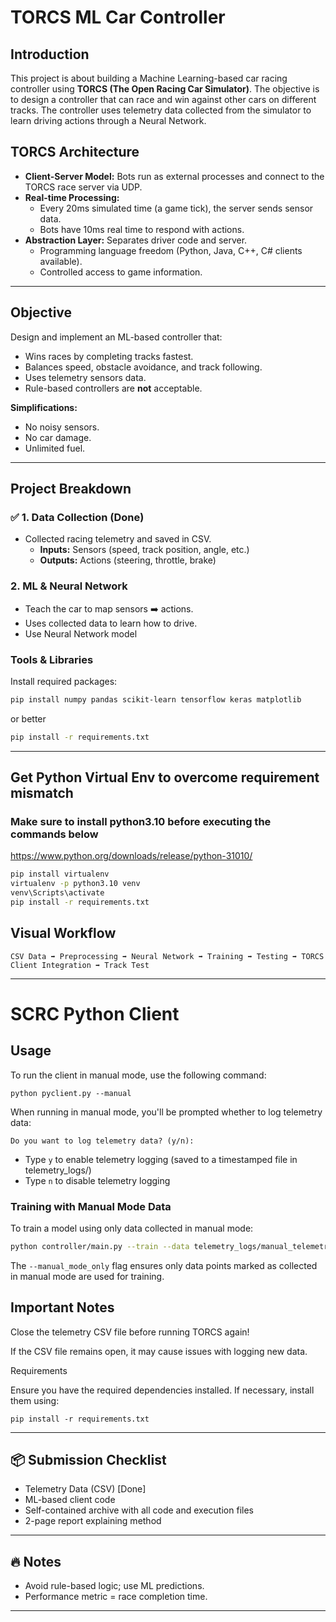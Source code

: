 # TORCS ML Car Controller

## Introduction

This project is about building a Machine Learning-based car racing controller using **TORCS (The Open Racing Car Simulator)**. The objective is to design a controller that can race and win against other cars on different tracks. The controller uses telemetry data collected from the simulator to learn driving actions through a Neural Network.

## TORCS Architecture

- **Client-Server Model:** Bots run as external processes and connect to the TORCS race server via UDP.
- **Real-time Processing:**
  - Every 20ms simulated time (a game tick), the server sends sensor data.
  - Bots have 10ms real time to respond with actions.
- **Abstraction Layer:** Separates driver code and server.
  - Programming language freedom (Python, Java, C++, C# clients available).
  - Controlled access to game information.

---

## Objective

Design and implement an ML-based controller that:

- Wins races by completing tracks fastest.
- Balances speed, obstacle avoidance, and track following.
- Uses telemetry sensors data.
- Rule-based controllers are **not** acceptable.

**Simplifications:**

- No noisy sensors.
- No car damage.
- Unlimited fuel.

---

## Project Breakdown

### ✅ 1. Data Collection (Done)

- Collected racing telemetry and saved in CSV.
  - **Inputs:** Sensors (speed, track position, angle, etc.)
  - **Outputs:** Actions (steering, throttle, brake)

### 2. ML & Neural Network

- Teach the car to map sensors ➡️ actions.
- Uses collected data to learn how to drive.
- Use Neural Network model

### Tools & Libraries

Install required packages:

```bash
pip install numpy pandas scikit-learn tensorflow keras matplotlib
```

or better

```bash
pip install -r requirements.txt
```

---

## Get Python Virtual Env to overcome requirement mismatch

### Make sure to install python3.10 before executing the commands below

https://www.python.org/downloads/release/python-31010/

```bash
pip install virtualenv
virtualenv -p python3.10 venv
venv\Scripts\activate
pip install -r requirements.txt
```

## Visual Workflow

```
CSV Data ➡️ Preprocessing ➡️ Neural Network ➡️ Training ➡️ Testing ➡️ TORCS Client Integration ➡️ Track Test
```

---

# SCRC Python Client

## Usage

To run the client in manual mode, use the following command:

`python pyclient.py --manual`

When running in manual mode, you'll be prompted whether to log telemetry data:
```
Do you want to log telemetry data? (y/n):
```
- Type `y` to enable telemetry logging (saved to a timestamped file in telemetry_logs/)
- Type `n` to disable telemetry logging

### Training with Manual Mode Data

To train a model using only data collected in manual mode:

```bash
python controller/main.py --train --data telemetry_logs/manual_telemetry_YYYYMMDD_HHMMSS.csv --save_scaler --manual_mode_only
```

The `--manual_mode_only` flag ensures only data points marked as collected in manual mode are used for training.

## Important Notes

Close the telemetry CSV file before running TORCS again!

If the CSV file remains open, it may cause issues with logging new data.

Requirements

Ensure you have the required dependencies installed. If necessary, install them using:

`pip install -r requirements.txt`

---

## 📦 Submission Checklist

- Telemetry Data (CSV) [Done]
- ML-based client code
- Self-contained archive with all code and execution files
- 2-page report explaining method

---

## 🔥 Notes

- Avoid rule-based logic; use ML predictions.
- Performance metric = race completion time.

---
